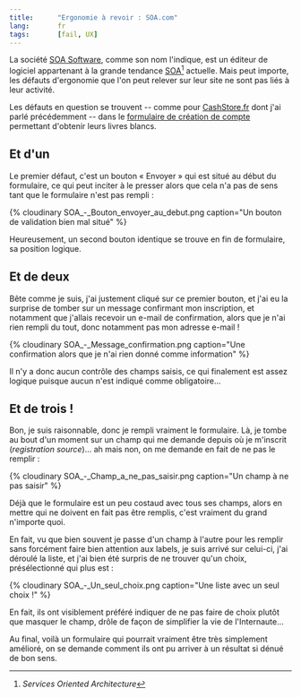 ```yaml
---
title:      "Ergonomie à revoir : SOA.com"
lang:       fr
tags:       [fail, UX]
---
```


La société [SOA Software](http://www.soa.com/), comme son nom l'indique, est un éditeur de logiciel appartenant à la grande tendance [SOA](http://www.clever-age.com/veille/blog/tags/soa/)[^1] actuelle. Mais peut importe, les défauts d'ergonomie que l'on peut relever sur leur site ne sont pas liés à leur activité.


[^1]: *Services Oriented Architecture*

Les défauts en question se trouvent -- comme pour [CashStore.fr](/2006/11/ergonomie-a-revoir-cashstore-fr.html) dont j'ai parlé précédemment -- dans le [formulaire de création de compte](http://www.soa.com/index.php/section/registration/) permettant d'obtenir leurs livres blancs.

## Et d'un


Le premier défaut, c'est un bouton « Envoyer » qui est situé au début du formulaire, ce qui peut inciter à le presser alors que cela n'a pas de sens tant que le formulaire n'est pas rempli :

{% cloudinary SOA_-_Bouton_envoyer_au_debut.png caption="Un bouton de validation bien mal situé" %}


Heureusement, un second bouton identique se trouve en fin de formulaire, sa position logique.

## Et de deux


Bête comme je suis, j'ai justement cliqué sur ce premier bouton, et j'ai eu la surprise de tomber sur un message confirmant mon inscription, et notamment que j'allais recevoir un e-mail de confirmation, alors que je n'ai rien rempli du tout, donc notamment pas mon adresse e-mail !

{% cloudinary SOA_-_Message_confirmation.png caption="Une confirmation alors que je n'ai rien donné comme information" %}


Il n'y a donc aucun contrôle des champs saisis, ce qui finalement est assez logique puisque aucun n'est indiqué comme obligatoire...

## Et de trois !


Bon, je suis raisonnable, donc je rempli vraiment le formulaire. Là, je tombe au bout d'un moment sur un champ qui me demande depuis où je m'inscrit (*registration source*)... ah mais non, on me demande en fait de ne pas le remplir :

{% cloudinary SOA_-_Champ_a_ne_pas_saisir.png caption="Un champ à ne pas saisir" %}


Déjà que le formulaire est un peu costaud avec tous ses champs, alors en mettre qui ne doivent en fait pas être remplis, c'est vraiment du grand n'importe quoi.

En fait, vu que bien souvent je passe d'un champ à l'autre pour les remplir sans forcément faire bien attention aux labels, je suis arrivé sur celui-ci, j'ai déroulé la liste, et j'ai bien été surpris de ne trouver qu'un choix, présélectionné qui plus est :

{% cloudinary SOA_-_Un_seul_choix.png caption="Une liste avec un seul choix !" %}


En fait, ils ont visiblement préféré indiquer de ne pas faire de choix plutôt que masquer le champ, drôle de façon de simplifier la vie de l'Internaute...

Au final, voilà un formulaire qui pourrait vraiment être très simplement amélioré, on se demande comment ils ont pu arriver à un résultat si dénué de bon sens.
